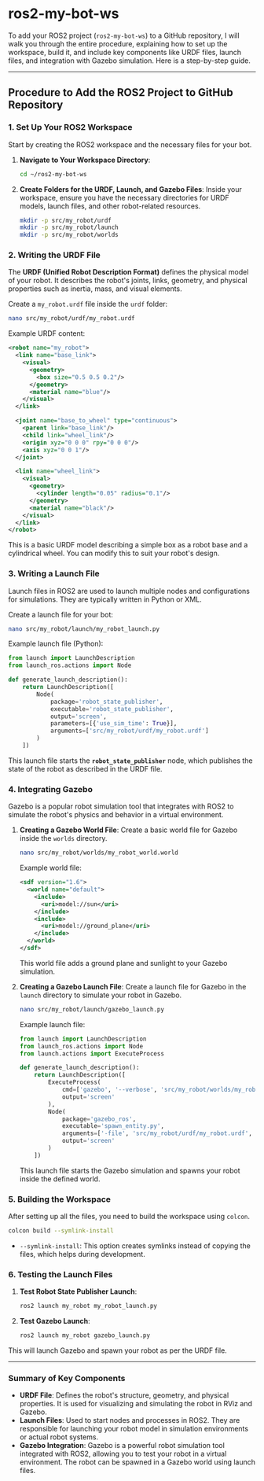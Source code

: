 # ros2-my-bot-ws
To add your ROS2 project (`ros2-my-bot-ws`) to a GitHub repository, I will walk you through the entire procedure, explaining how to set up the workspace, build it, and include key components like URDF files, launch files, and integration with Gazebo simulation. Here is a step-by-step guide.

---

## **Procedure to Add the ROS2 Project to GitHub Repository**

### **1. Set Up Your ROS2 Workspace**
Start by creating the ROS2 workspace and the necessary files for your bot.

1. **Navigate to Your Workspace Directory**:
   ```bash
   cd ~/ros2-my-bot-ws
   ```

2. **Create Folders for the URDF, Launch, and Gazebo Files**:
   Inside your workspace, ensure you have the necessary directories for URDF models, launch files, and other robot-related resources.
   ```bash
   mkdir -p src/my_robot/urdf
   mkdir -p src/my_robot/launch
   mkdir -p src/my_robot/worlds
   ```

### **2. Writing the URDF File**

The **URDF (Unified Robot Description Format)** defines the physical model of your robot. It describes the robot's joints, links, geometry, and physical properties such as inertia, mass, and visual elements.

Create a `my_robot.urdf` file inside the `urdf` folder:
```bash
nano src/my_robot/urdf/my_robot.urdf
```

Example URDF content:
```xml
<robot name="my_robot">
  <link name="base_link">
    <visual>
      <geometry>
        <box size="0.5 0.5 0.2"/>
      </geometry>
      <material name="blue"/>
    </visual>
  </link>

  <joint name="base_to_wheel" type="continuous">
    <parent link="base_link"/>
    <child link="wheel_link"/>
    <origin xyz="0 0 0" rpy="0 0 0"/>
    <axis xyz="0 0 1"/>
  </joint>

  <link name="wheel_link">
    <visual>
      <geometry>
        <cylinder length="0.05" radius="0.1"/>
      </geometry>
      <material name="black"/>
    </visual>
  </link>
</robot>
```
This is a basic URDF model describing a simple box as a robot base and a cylindrical wheel. You can modify this to suit your robot's design.

### **3. Writing a Launch File**

Launch files in ROS2 are used to launch multiple nodes and configurations for simulations. They are typically written in Python or XML.

Create a launch file for your bot:
```bash
nano src/my_robot/launch/my_robot_launch.py
```

Example launch file (Python):
```python
from launch import LaunchDescription
from launch_ros.actions import Node

def generate_launch_description():
    return LaunchDescription([
        Node(
            package='robot_state_publisher',
            executable='robot_state_publisher',
            output='screen',
            parameters=[{'use_sim_time': True}],
            arguments=['src/my_robot/urdf/my_robot.urdf']
        )
    ])
```
This launch file starts the **`robot_state_publisher`** node, which publishes the state of the robot as described in the URDF file.

### **4. Integrating Gazebo**

Gazebo is a popular robot simulation tool that integrates with ROS2 to simulate the robot's physics and behavior in a virtual environment.

1. **Creating a Gazebo World File**:
   Create a basic world file for Gazebo inside the `worlds` directory.
   ```bash
   nano src/my_robot/worlds/my_robot_world.world
   ```

   Example world file:
   ```xml
   <sdf version="1.6">
     <world name="default">
       <include>
         <uri>model://sun</uri>
       </include>
       <include>
         <uri>model://ground_plane</uri>
       </include>
     </world>
   </sdf>
   ```
   This world file adds a ground plane and sunlight to your Gazebo simulation.

2. **Creating a Gazebo Launch File**:
   Create a launch file for Gazebo in the `launch` directory to simulate your robot in Gazebo.
   ```bash
   nano src/my_robot/launch/gazebo_launch.py
   ```

   Example launch file:
   ```python
   from launch import LaunchDescription
   from launch_ros.actions import Node
   from launch.actions import ExecuteProcess

   def generate_launch_description():
       return LaunchDescription([
           ExecuteProcess(
               cmd=['gazebo', '--verbose', 'src/my_robot/worlds/my_robot_world.world', '-s', 'libgazebo_ros_factory.so'],
               output='screen'
           ),
           Node(
               package='gazebo_ros',
               executable='spawn_entity.py',
               arguments=['-file', 'src/my_robot/urdf/my_robot.urdf', '-entity', 'my_robot'],
               output='screen'
           )
       ])
   ```

   This launch file starts the Gazebo simulation and spawns your robot inside the defined world.

### **5. Building the Workspace**

After setting up all the files, you need to build the workspace using `colcon`.

```bash
colcon build --symlink-install
```

- `--symlink-install`: This option creates symlinks instead of copying the files, which helps during development.

### **6. Testing the Launch Files**

1. **Test Robot State Publisher Launch**:
   ```bash
   ros2 launch my_robot my_robot_launch.py
   ```

2. **Test Gazebo Launch**:
   ```bash
   ros2 launch my_robot gazebo_launch.py
   ```

This will launch Gazebo and spawn your robot as per the URDF file.

---


### **Summary of Key Components**

- **URDF File**: Defines the robot's structure, geometry, and physical properties. It is used for visualizing and simulating the robot in RViz and Gazebo.
- **Launch Files**: Used to start nodes and processes in ROS2. They are responsible for launching your robot model in simulation environments or actual robot systems.
- **Gazebo Integration**: Gazebo is a powerful robot simulation tool integrated with ROS2, allowing you to test your robot in a virtual environment. The robot can be spawned in a Gazebo world using launch files.
